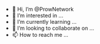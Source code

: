 - 👋 Hi, I’m @ProwNetwork
- 👀 I’m interested in ...
- 🌱 I’m currently learning ...
- 💞️ I’m looking to collaborate on ...
- 📫 How to reach me ...

<!---
ProwNetwork/ProwNetwork is a ✨ special ✨ repository because its `README.md` (this file) appears on your GitHub profile.
You can click the Preview link to take a look at your changes.
--->
